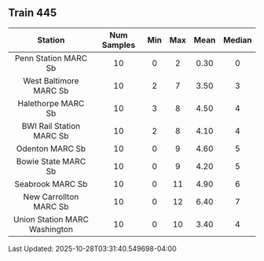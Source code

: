 ## Train 445

| Station | Num Samples | Min | Max | Mean | Median |
| :-----: | :---------: | :-: | :-: | :--: | :----: |
| Penn Station MARC Sb | 10 | 0 | 2 | 0.30 | 0 |
| West Baltimore MARC Sb | 10 | 2 | 7 | 3.50 | 3 |
| Halethorpe MARC Sb | 10 | 3 | 8 | 4.50 | 4 |
| BWI Rail Station MARC Sb | 10 | 2 | 8 | 4.10 | 4 |
| Odenton MARC Sb | 10 | 0 | 9 | 4.60 | 5 |
| Bowie State MARC Sb | 10 | 0 | 9 | 4.20 | 5 |
| Seabrook MARC Sb | 10 | 0 | 11 | 4.90 | 6 |
| New Carrollton MARC Sb | 10 | 0 | 12 | 6.40 | 7 |
| Union Station MARC Washington | 10 | 0 | 10 | 3.40 | 4 |


Last Updated: 2025-10-28T03:31:40.549698-04:00
